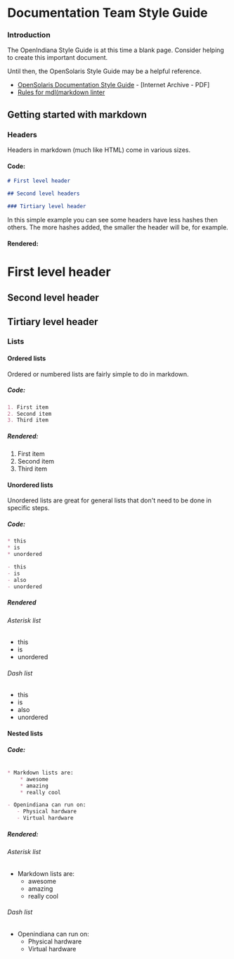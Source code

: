 # Documentation Team Style Guide


### Introduction

The OpenIndiana Style Guide is at this time a blank page.
Consider helping to create this important document.

Until then, the OpenSolaris Style Guide may be a helpful reference.

* [OpenSolaris Documentation Style Guide](https://web.archive.org/web/20081207155129/http://opensolaris.org/os/community/documentation/files/OSOLDOCSG.pdf) - [Internet Archive - PDF]
* [Rules for mdl(markdown linter](https://github.com/mivok/markdownlint/blob/master/docs/RULES.md)

## Getting started with markdown

### Headers

Headers in markdown (much like HTML) come in various sizes.

#### Code:

```markdown
# First level header

## Second level headers

### Tirtiary level header
```

In this simple example you can see some headers have less hashes then others.
The more hashes added, the smaller the header will be, for example.

#### Rendered:

# First level header

## Second level header

## Tirtiary level header

### Lists

####  Ordered lists

Ordered or numbered lists are fairly simple to do in markdown.

##### Code:

```markdown
1. First item
2. Second item
3. Third item
```

##### Rendered:

1. First item
2. Second item
3. Third item

#### Unordered lists

Unordered lists are great for general lists that don't need to be done
in specific steps.

##### Code:

```markdown
* this
* is
* unordered

- this
- is
- also
- unordered
```

##### Rendered

###### Asterisk list

* this
* is
* unordered

###### Dash list

- this
- is
- also
- unordered


#### Nested lists

##### Code:

```markdown

* Markdown lists are:
    * awesome
    * amazing
    * really cool

- Openindiana can run on:
   - Physical hardware
   - Virtual hardware

```

##### Rendered:

###### Asterisk list

* Markdown lists are:
    * awesome
    * amazing
    * really cool

###### Dash list

- Openindiana can run on:
    - Physical hardware
    - Virtual hardware
